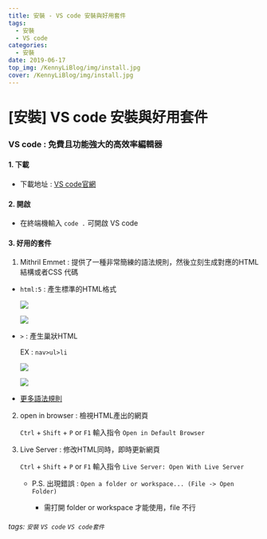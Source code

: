 ```yaml
---
title: 安裝 - VS code 安裝與好用套件
tags:
  - 安裝
  - VS code
categories:
  - 安裝
date: 2019-06-17
top_img: /KennyLiBlog/img/install.jpg
cover: /KennyLiBlog/img/install.jpg
---
```

# [安裝] VS code 安裝與好用套件

### **VS code : 免費且功能強大的高效率編輯器**

#### 1. 下載

* 下載地址 : [VS code官網](https://code.visualstudio.com/)

#### 2. 開啟

* 在終端機輸入 `code .` 可開啟 VS code

#### 3. 好用的套件

1. Mithril Emmet : 提供了一種非常簡練的語法規則，然後立刻生成對應的HTML 結構或者CSS 代碼

* `html:5` : 產生標準的HTML格式

    ![](https://i.imgur.com/yLCESHX.png)
    
    ![](https://i.imgur.com/YFNcPiv.png)

* `>` : 產生巢狀HTML

    EX : `nav>ul>li`

    ![](https://i.imgur.com/Kkxwn4r.png)
    
    ![](https://i.imgur.com/2f1hgRT.png)

* [更多語法規則](https://docs.emmet.io/cheat-sheet/)

2. open in browser : 檢視HTML產出的網頁

    `Ctrl` + `Shift` + `P` or `F1` 輸入指令 `Open in Default Browser`

3. Live Server : 修改HTML同時，即時更新網頁

    `Ctrl` + `Shift` + `P` or `F1` 輸入指令 `Live Server: Open With Live Server`
    
    * P.S. 出現錯誤 : `Open a folder or workspace... (File -> Open Folder)`

        * 需打開 folder or workspace 才能使用，file 不行

###### tags: `安裝` `VS code` `VS code套件`